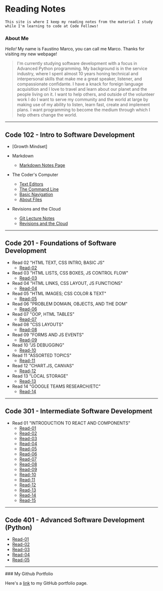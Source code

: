 # Reading Notes

```
This site is where I keep my reading notes from the material I study while I'm learning to code at Code Fellows!
```

### About Me
<em>Hello!</em> My name is Faustino Marco, you can call me Marco. Thanks for visiting my new webpage! 

> I'm currently studying software development with a focus in Advanced Python programming. My background is in the service industry, where I spent almost 10 years honing technical and interpersonal skills that make me a great speaker, listener, and compassionate confidante. I have a knack for foreign language acquisition and I love to travel and learn about our planet and the people living on it. I want to help others, and outside of the volunteer work I do I want to serve my community and the world at large by making use of my ability to listen, learn fast, create and implement plans. I want programming to become the medium through which I help others change the world.
<hr>

## Code 102 - Intro to Software Development

- [Growth Mindset]

- Markdown
   - [Markdown Notes Page](Markdown.md) 

- The Coder's Computer 
   - [Text Editors](text-editors.md) 
   - [The Command Line](command-line.md) 
   - [Basic Navigation](basic-navigation.md)
   - [About Files](everything-is-a-file.md) 

- Revisions and the Cloud
   - [Git Lecture Notes](Git-notes.md)
   - [Revisions and the Cloud](Revisions%26Cloud.md)
<hr>

## Code 201 - Foundations of Software Development

- Read 02 "HTML TEXT, CSS INTRO, BASIC JS"
   - [Read-02](201/read-02.md)
- Read 03 "HTML LISTS, CSS BOXES, JS CONTROL FLOW"
   - [Read-03](201/read-03.md)
- Read 04 "HTML LINKS, CSS LAYOUT, JS FUNCTIONS"
   - [Read-04](201/read-04.md)
- Read 05 "HTML IMAGES; CSS COLOR & TEXT"
   - [Read-05](201/read-05.md)
- Read 06 "PROBLEM DOMAIN, OBJECTS, AND THE DOM"
   - [Read-06](201/read-06.md)
- Read 07 "OOP, HTML TABLES"
   - [Read-07](201/read-07.md)
- Read 08 "CSS LAYOUTS"
   - [Read-08](201/read-08.md)
- Read 09 "FORMS AND JS EVENTS"
   - [Read-09](201/read-09.md)
- Read 10 "JS DEBUGGING"
   - [Read-10](201/read-10.md)
- Read 11 "ASSORTED TOPICS"
   - [Read-11](201/read-11.md)
- Read 12 "CHART.JS, CANVAS"
   - [Read-12](201/read-12.md)
- Read 13 "LOCAL STORAGE"
   - [Read-13](201/read-13.md)
- Read 14 "GOOGLE TEAMS RESEARCH/ETC"
   - [Read-14](201/read-14.md)
<hr>

## Code 301 - Intermediate Software Development
- Read 01 "INTRODUCTION TO REACT AND COMPONENTS"
   - [Read-01](301/read-01.md)
   - [Read-02](301/read-02.md)
   - [Read-03](301/read-03.md)
   - [Read-04](301/read-04.md)
   - [Read-05](301/read-05.md)
   - [Read-06](301/read-06.md)
   - [Read-07](301/read-07.md)
   - [Read-08](301/read-08.md)
   - [Read-09](301/read-09.md)
   - [Read-10](301/read-10.md)
   - [Read-11](301/read-11.md)
   - [Read-12](301/read-12.md)
   - [Read-13](301/read-13.md)
   - [Read-14](301/read-14.md)
   - [Read-15](301/read-15.md)
<hr>

## Code 401 - Advanced Software Development (Python)
   - [Read-01](401/read-01.md)
   - [Read-02](401/read-02.md)
   - [Read-03](401/read-03.md)
   - [Read-04](401/read-04.md)
   - [Read-05](401/read-05.md)
   <hr>
### My Github Portfolio

Here's a [link](https://github.com/faustino-marco) to my GitHub portfolio page.













